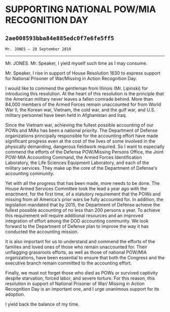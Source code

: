 # SUPPORTING NATIONAL POW/MIA RECOGNITION DAY
## `2ae008593bba84e885edc0f7e6fe5ff5`
`Mr. JONES — 28 September 2010`

---


Mr. JONES. Mr. Speaker, I yield myself such time as I may consume.

Mr. Speaker, I rise in support of House Resolution 1630 to express 
support for National Prisoner of War/Missing in Action Recognition Day.

I would like to commend the gentleman from Illinois (Mr. Lipinski) 
for introducing this resolution. At the heart of this resolution is the 
principle that the American military never leaves a fallen comrade 
behind. More than 84,000 members of the Armed Forces remain unaccounted 
for from World War II, the Korean war, Vietnam, the cold war, and the 
gulf war, and U.S. military personnel have been held in Afghanistan and 
Iraq.



Since the Vietnam war, achieving the fullest possible accounting of 
our POWs and MIAs has been a national priority. The Department of 
Defense organizations principally responsible for the accounting effort 
have made significant progress even at the cost of the lives of some 
involved in the physically demanding, dangerous fieldwork required. So 
I want to especially commend the efforts of the Defense POW/Missing 
Persons Office, the Joint POW-MIA Accounting Command, the Armed Forces 
Identification Laboratory, the Life Sciences Equipment Laboratory, and 
each of the military services. They make up the core of the Department 
of Defense's accounting community.

Yet with all the progress that has been made, more needs to be done. 
The House Armed Services Committee took the lead a year ago with the 
enactment, for the first time, of a statutory requirement that the POWs 
and missing from all America's prior wars be fully accounted for. In 
addition, the legislation mandated that by 2015, the Department of 
Defense achieve the fullest possible accounting of no less than 200 
persons a year. To achieve this requirement will require additional 
resources and an improved integration of effort among the DOD 
accounting community. We look forward to the Department of Defense plan 
to improve the way it has conducted the accounting mission.

It is also important for us to understand and commend the efforts of 
the families and loved ones of those who remain unaccounted for. Their 
unflagging grassroots efforts, as well as those of national POW/MIA 
organizations, have been essential to ensure that both the Congress and 
the executive branch remain committed to the accounting effort.

Finally, we must not forget those who died as POWs or survived 
captivity despite starvation, forced labor, and severe torture. For 
this reason, this resolution in support of National Prisoner of War/
Missing in Action Recognition Day is an important one, and I urge 
unanimous support for its adoption.

I yield back the balance of my time.
